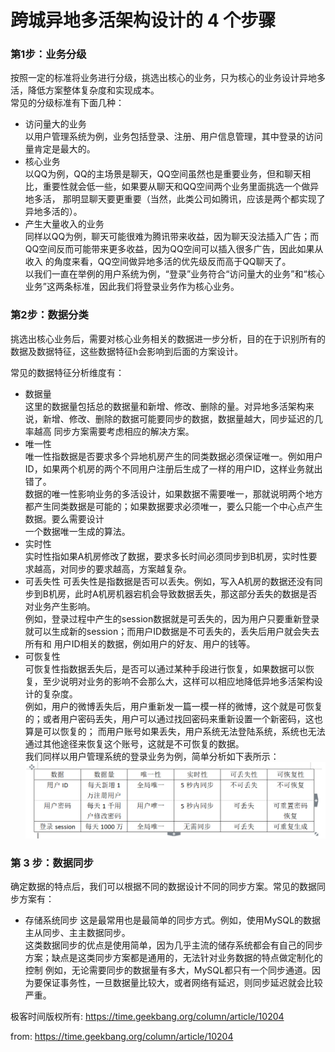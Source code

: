 # 跨城异地多活架构设计的 4 个步骤

###  第1步：业务分级
按照一定的标准将业务进行分级，挑选出核心的业务，只为核心的业务设计异地多活，降低方案整体复杂度和实现成本。  
常见的分级标准有下面几种：  
* 访问量大的业务  
以用户管理系统为例，业务包括登录、注册、用户信息管理，其中登录的访问量肯定是最大的。  
* 核心业务  
以QQ为例，QQ的主场景是聊天，QQ空间虽然也是重要业务，但和聊天相比，重要性就会低一些，如果要从聊天和QQ空间两个业务里面挑选一个做异地多活，
那明显聊天要更重要（当然，此类公司如腾讯，应该是两个都实现了异地多活的）。
* 产生大量收入的业务  
同样以QQ为例，聊天可能很难为腾讯带来收益，因为聊天没法插入广告；而QQ空间反而可能带来更多收益，因为QQ空间可以插入很多广告，因此如果从收入
的角度来看，QQ空间做异地多活的优先级反而高于QQ聊天了。  
以我们一直在举例的用户系统为例，“登录”业务符合“访问量大的业务”和“核心业务”这两条标准，因此我们将登录业务作为核心业务。  
### 第2步：数据分类  
挑选出核心业务后，需要对核心业务相关的数据进一步分析，目的在于识别所有的数据及数据特征，这些数据特征h会影响到后面的方案设计。  

常见的数据特征分析维度有：  
* 数据量  
这里的数据量包括总的数据量和新增、修改、删除的量。对异地多活架构来说，新增、修改、删除的数据可能要同步的数据，数据量越大，同步延迟的几率越高
同步方案需要考虑相应的解决方案。  
* 唯一性  
唯一性指数据是否要求多个异地机房产生的同类数据必须保证唯一。例如用户ID，如果两个机房的两个不同用户注册后生成了一样的用户ID，这样业务就出错了。  
数据的唯一性影响业务的多活设计，如果数据不需要唯一，那就说明两个地方都产生同类数据是可能的；如果数据要求必须唯一，要么只能一个中心点产生数据。要么需要设计  
一个数据唯一生成的算法。  
* 实时性  
实时性指如果A机房修改了数据，要求多长时间必须同步到B机房，实时性要求越高，对同步的要求越高，方案越复杂。  
* 可丢失性
可丢失性是指数据是否可以丢失。例如，写入A机房的数据还没有同步到B机房，此时A机房机器宕机会导致数据丢失，那这部分丢失的数据是否对业务产生影响。  
例如，登录过程中产生的session数据就是可丢失的，因为用户只要重新登录就可以生成新的session；而用户ID数据是不可丢失的，丢失后用户就会失去所有和
用户ID相关的数据，例如用户的好友、用户的钱等。
* 可恢复性  
可恢复性指数据丢失后，是否可以通过某种手段进行恢复，如果数据可以恢复，至少说明对业务的影响不会那么大，这样可以相应地降低异地多活架构设计的复杂度。  
例如，用户的微博丢失后，用户重新发一篇一模一样的微博，这个就是可恢复的；或者用户密码丢失，用户可以通过找回密码来重新设置一个新密码，这也算是可以恢复的；
而用户账号如果丢失，用户系统无法登陆系统，系统也无法通过其他途径来恢复这个账号，这就是不可恢复的数据。  
我们同样以用户管理系统的登录业务为例，简单分析如下表所示：
![image](https://github.com/bertcodes/ability/blob/master/ha/image/ha-1th.png)  

### 第 3 步：数据同步  
确定数据的特点后，我们可以根据不同的数据设计不同的同步方案。常见的数据同步方案有：  
* 存储系统同步
这是最常用也是最简单的同步方式。例如，使用MySQL的数据主从同步、主主数据同步。  
这类数据同步的优点是使用简单，因为几乎主流的储存系统都会有自己的同步方案；缺点是这类同步方案都是通用的，无法针对业务数据的特点做定制化的控制
例如，无论需要同步的数据量有多大，MySQL都只有一个同步通道。因为要保证事务性，一旦数据量比较大，或者网络有延迟，则同步延迟就会比较严重。  

极客时间版权所有: https://time.geekbang.org/column/article/10204

from:  https://time.geekbang.org/column/article/10204
